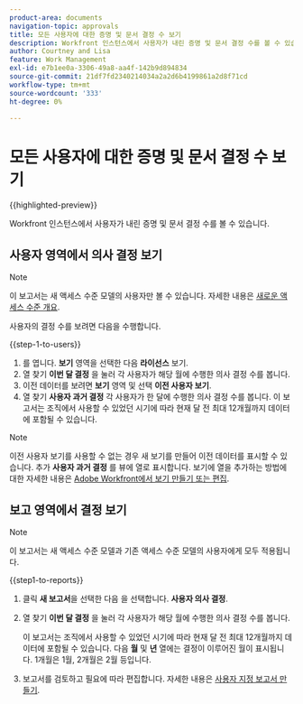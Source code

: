 ```yaml
---
product-area: documents
navigation-topic: approvals
title: 모든 사용자에 대한 증명 및 문서 결정 수 보기
description: Workfront 인스턴스에서 사용자가 내린 증명 및 문서 결정 수를 볼 수 있습니다.
author: Courtney and Lisa
feature: Work Management
exl-id: e7b1ee0a-3306-49a8-aa4f-142b9d894834
source-git-commit: 21df7fd2340214034a2a2d6b4199861a2d8f71cd
workflow-type: tm+mt
source-wordcount: '333'
ht-degree: 0%

---
```



# 모든 사용자에 대한 증명 및 문서 결정 수 보기

{{highlighted-preview}}

Workfront 인스턴스에서 사용자가 내린 증명 및 문서 결정 수를 볼 수 있습니다.

## 사용자 영역에서 의사 결정 보기

>[!NOTE]
>
>이 보고서는 새 액세스 수준 모델의 사용자만 볼 수 있습니다. 자세한 내용은 [새로운 액세스 수준 개요](/help/quicksilver/administration-and-setup/add-users/how-access-levels-work/access-level-overview.md).

사용자의 결정 수를 보려면 다음을 수행합니다.

{{step-1-to-users}}

1. 를 엽니다. **보기** 영역을 선택한 다음 **라이선스** 보기.
1. 열 찾기 **이번 달 결정** 을 눌러 각 사용자가 해당 월에 수행한 의사 결정 수를 봅니다.
1. <span class="preview">이전 데이터를 보려면 **보기** 영역 및 선택 **이전 사용자 보기**.</span>
1. <span class="preview">열 찾기 **사용자 과거 결정** 각 사용자가 한 달에 수행한 의사 결정 수를 봅니다. 이 보고서는 조직에서 사용할 수 있었던 시기에 따라 현재 달 전 최대 12개월까지 데이터에 포함될 수 있습니다.</span>

>[!NOTE]
>
><span class="preview">이전 사용자 보기를 사용할 수 없는 경우 새 보기를 만들어 이전 데이터를 표시할 수 있습니다. 추가 **사용자 과거 결정** 를 뷰에 열로 표시합니다. 보기에 열을 추가하는 방법에 대한 자세한 내용은 [Adobe Workfront에서 보기 만들기 또는 편집](/help/quicksilver/reports-and-dashboards/reports/reporting-elements/create-edit-views.md).</span>


## 보고 영역에서 결정 보기

>[!NOTE]
>
>이 보고서는 새 액세스 수준 모델과 기존 액세스 수준 모델의 사용자에게 모두 적용됩니다.

{{step1-to-reports}}

1. 클릭 **새 보고서**&#x200B;을 선택한 다음 을 선택합니다. **사용자 의사 결정**.
1. 열 찾기 **이번 달 결정** 을 눌러 각 사용자가 해당 월에 수행한 의사 결정 수를 봅니다.

   <span class="preview">이 보고서는 조직에서 사용할 수 있었던 시기에 따라 현재 달 전 최대 12개월까지 데이터에 포함될 수 있습니다. 다음 **월** 및 **년** 열에는 결정이 이루어진 월이 표시됩니다. 1개월은 1월, 2개월은 2월 등입니다.</span>

1. 보고서를 검토하고 필요에 따라 편집합니다. 자세한 내용은 [사용자 지정 보고서 만들기](/help/quicksilver/reports-and-dashboards/reports/creating-and-managing-reports/create-custom-report.md).

